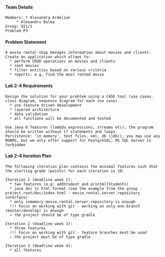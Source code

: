 #### Team Details

	Members: * Alexandra Ardelian
		 * Alexandru Balea
	Group: 921/1
	Problem P3


#### Problem Statement

	A movie rental shop manages information about movies and clients. Create an application which allows to:
	  * perform CRUD operations on movies and clients
	  * rent movies
	  * filter entities based on various criteria
	  * reports: e.g. find the most rented movie

#### Lab 2-4 Requirements

	Design the solution for your problem using a CASE tool (use cases, class diagram, sequence diagram for each use case)
	  * use feature driven development
	  * layered architecture 
	  * data validation
	  * all functions will be documented and tested

	Use Java 8 features (lambda expressions, streams etc); the program should be written without if statements and loops.
	Persistence: ‘in memory’, text files, xml, db (jdbc); you may use any RDBMS, but we only offer support for PostgreSQL; MS SQL Server is forbidden

	
#### Lab 2-4 Iteration Plan

	The following iteration plan contains the minimal features such that the starting grade (points) for each iteration is 10:
	
	Iteration 1 (deadline week 2):
	  * two features (e.g: addStudent and printAllStudents)
	  * java doc in html format (see the example from the group - project_root/doc/index.html - movie.rental.server.repository interface)
	  * only inmemory movie.rental.server.repository is enough
	  !!! Focus on working with git - working on only one branch (master/develop) is enough
	  → the project should be of type gradle

	Iteration 2 (deadline week 3):
	  * three features
	  !!! Focus on working with git - feature branches must be used
	  → the project must be of type gradle
	
	Iteration 3 (deadline week 4):
	  * all features
